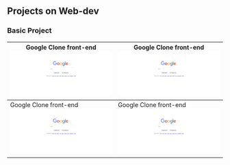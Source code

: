 ## Projects on Web-dev

### Basic Project

|Google Clone front-end![Google Clone front-end](./google_clone/gc_project.png)|Google Clone front-end![Google Clone front-end](./google_clone/gc_project.png)|
|--|--|
|Google Clone front-end![Google Clone front-end](./google_clone/gc_project.png)|Google Clone front-end![Google Clone front-end](./google_clone/gc_project.png)|